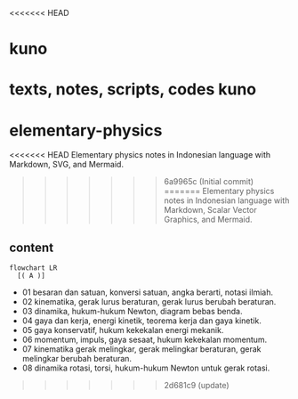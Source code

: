 <<<<<<< HEAD
# kuno
texts, notes, scripts, codes kuno 
=======
# elementary-physics
<<<<<<< HEAD
Elementary physics notes in Indonesian language with Markdown, SVG, and Mermaid.
>>>>>>> 6a9965c (Initial commit)
=======
Elementary physics notes in Indonesian language with Markdown, Scalar Vector Graphics, and Mermaid.


## content

```mermaid
flowchart LR
  [( A )]
```



+ 01 besaran dan satuan, konversi satuan, angka berarti, notasi ilmiah.
+ 02 kinematika, gerak lurus beraturan, gerak lurus berubah beraturan.
+ 03 dinamika, hukum-hukum Newton, diagram bebas benda.
+ 04 gaya dan kerja, energi kinetik, teorema kerja dan gaya kinetik.
+ 05 gaya konservatif, hukum kekekalan energi mekanik.
+ 06 momentum, impuls, gaya sesaat, hukum kekekalan momentum.
+ 07 kinematika gerak melingkar, gerak melingkar beraturan, gerak melingkar berubah beraturan.
+ 08 dinamika rotasi, torsi, hukum-hukum Newton untuk gerak rotasi.
>>>>>>> 2d681c9 (update)
